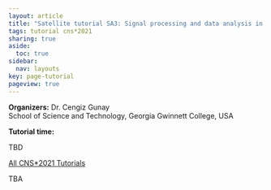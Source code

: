 ```yaml
---
layout: article
title: "Satellite tutorial SA3: Signal processing and data analysis in Matlab"
tags: tutorial cns*2021
sharing: true
aside:
  toc: true
sidebar:
  nav: layouts
key: page-tutorial
pageview: true
---
```


**Organizers:** Dr. Cengiz Gunay<br>
School of Science and Technology, Georgia Gwinnett College, USA

**Tutorial time:**

TBD 

<!--more-->

[All CNS*2021 Tutorials](https://www.cnsorg.org/cns-2021-tutorials)

TBA
